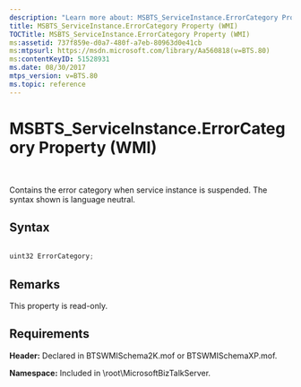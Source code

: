 ```yaml
---
description: "Learn more about: MSBTS_ServiceInstance.ErrorCategory Property (WMI)"
title: MSBTS_ServiceInstance.ErrorCategory Property (WMI)
TOCTitle: MSBTS_ServiceInstance.ErrorCategory Property (WMI)
ms:assetid: 737f859e-d0a7-480f-a7eb-80963d0e41cb
ms:mtpsurl: https://msdn.microsoft.com/library/Aa560818(v=BTS.80)
ms:contentKeyID: 51528931
ms.date: 08/30/2017
mtps_version: v=BTS.80
ms.topic: reference
---
```


# MSBTS\_ServiceInstance.ErrorCategory Property (WMI)

 

Contains the error category when service instance is suspended. The syntax shown is language neutral.

## Syntax

```C#
  
uint32 ErrorCategory;  
```

## Remarks

This property is read-only.

## Requirements

**Header:** Declared in BTSWMISchema2K.mof or BTSWMISchemaXP.mof.

**Namespace:** Included in \\root\\MicrosoftBizTalkServer.

